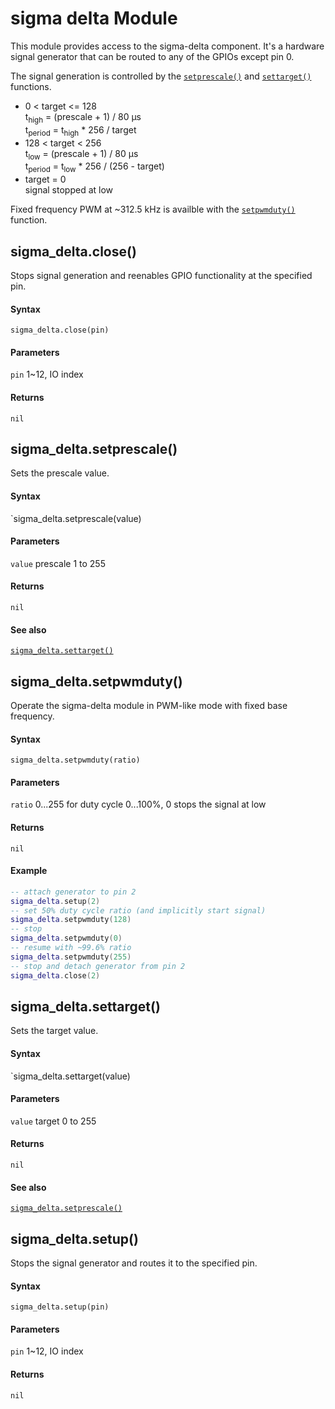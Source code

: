 # sigma delta Module
This module provides access to the sigma-delta component. It's a hardware signal generator that can be routed to any of the GPIOs except pin 0.

The signal generation is controlled by the [`setprescale()`](#sigma_deltasetprescale) and [`settarget()`](#sigma_deltasettarget) functions.
  - 0 < target <= 128<br />
    t<sub>high</sub> = (prescale + 1) / 80 µs<br />
    t<sub>period</sub>  = t<sub>high</sub> * 256 / target
  - 128 < target < 256<br />
    t<sub>low</sub>  = (prescale + 1) / 80 µs<br />
    t<sub>period</sub> = t<sub>low</sub> * 256 / (256 - target)
  - target = 0<br />
    signal stopped at low

Fixed frequency PWM at ~312.5&nbsp;kHz is availble with the [`setpwmduty()`](#sigma_deltasetpwmduty) function.

## sigma_delta.close()
Stops signal generation and reenables GPIO functionality at the specified pin.

#### Syntax
`sigma_delta.close(pin)`

#### Parameters
`pin` 1~12, IO index

#### Returns
`nil`

## sigma_delta.setprescale()
Sets the prescale value.

#### Syntax
`sigma_delta.setprescale(value)

#### Parameters
`value` prescale 1 to 255

#### Returns
`nil`

#### See also
[`sigma_delta.settarget()`](#sigma_deltasettarget)

## sigma_delta.setpwmduty()
Operate the sigma-delta module in PWM-like mode with fixed base frequency.

#### Syntax
`sigma_delta.setpwmduty(ratio)`

#### Parameters
`ratio` 0...255 for duty cycle 0...100%, 0 stops the signal at low

#### Returns
`nil`

#### Example
```lua
-- attach generator to pin 2
sigma_delta.setup(2)
-- set 50% duty cycle ratio (and implicitly start signal)
sigma_delta.setpwmduty(128)
-- stop
sigma_delta.setpwmduty(0)
-- resume with ~99.6% ratio
sigma_delta.setpwmduty(255)
-- stop and detach generator from pin 2
sigma_delta.close(2)
```

## sigma_delta.settarget()
Sets the target value.

#### Syntax
`sigma_delta.settarget(value)

#### Parameters
`value` target 0 to 255

#### Returns
`nil`

#### See also
[`sigma_delta.setprescale()`](#sigma_deltasetprescale)

## sigma_delta.setup()
Stops the signal generator and routes it to the specified pin.

#### Syntax
`sigma_delta.setup(pin)`

#### Parameters
`pin` 1~12, IO index

#### Returns
`nil`
